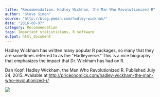 ```yaml
---
title: "Recommendation: Hadley Wickham, the Man Who Revolutionized R"
author: "Steve Simon"
source: "http://blog.pmean.com/hadley-wickham/"
date: "2016-08-07"
category: Recommendation
tags: Important statisticians, R software
output: html_document
---
```


Hadley Wickham has written many popular R packages, so many that they
are sometimes referred to as the "Hadleyverse." This is a nice biography
that emphasizes the impact that Dr. Wickham has had on R.

<!---More--->

Dan Kopf. Hadley Wickham, the Man Who Revolutionized R. Published July
24, 2015. Available at
<http://priceonomics.com/hadley-wickham-the-man-who-revolutionized-r/>

![](http://www.pmean.com/images/hadley-wickham01.png)




